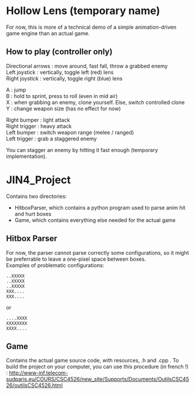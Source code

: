 # Hollow Lens (temporary name)

For now, this is more of a technical demo of a simple animation-driven game engine than an actual game.  

## How to play (controller only)

Directional arrows : move around, fast fall, throw a grabbed enemy  
Left joystick : vertically, toggle left (red) lens  
Right joystick : vertically, toggle right (blue) lens  

A : jump  
B : hold to sprint, press to roll (even in mid air)  
X : when grabbing an enemy, clone yourself. Else, switch controlled clone  
Y : change weapon size (has no effect for now)  

Right bumper : light attack  
Right trigger : heavy attack  
Left bumper : switch weapon range (melee / ranged)  
Left trigger : grab a staggered enemy  

You can stagger an enemy by hitting it fast enough (temporary implementation).

# JIN4_Project

Contains two directories:  
- HitboxParser, which contains a python program used to parse anim hit and hurt boxes  
- Game, which contains everything else needed for the actual game  

## Hitbox Parser

For now, the parser cannot parse correctly some configurations, so it might be preferrable to leave a one-pixel space between boxes.  
Examples of problematic configurations:  

```
..XXXXX
..XXXXX
..XXXXX
XXX....
XXX....
```

or

```
....XXXX
XXXXXXXX
XXXX....
```

## Game

Contains the actual game source code, with resources, .h and .cpp .
To build the project on your computer, you can use this procedure (in french !) : http://www-inf.telecom-sudparis.eu/COURS/CSC4526/new_site/Supports/Documents/OutilsCSC4526/outilsCSC4526.html


